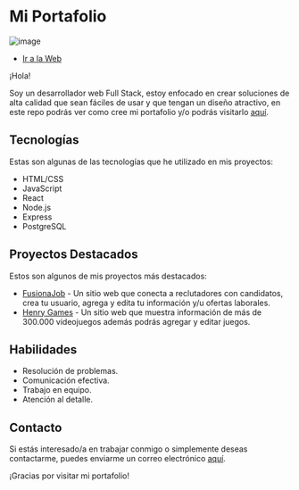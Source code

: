 # Mi Portafolio

![image](https://github.com/Alexhenao99/William_Henao/assets/105896417/4a864c2a-dc37-43f3-93b0-8c40dccdd665)

- <a href="https://william-henao.up.railway.app" target="_blank">Ir a la Web</a>

¡Hola!

Soy un desarrollador web Full Stack, estoy enfocado en crear soluciones de alta calidad que sean fáciles de usar y que tengan un diseño atractivo, en este repo podrás ver como cree mi portafolio y/o podrás visitarlo <a href="https://william-henao.up.railway.app">aquí</a>.

## Tecnologías

Estas son algunas de las tecnologías que he utilizado en mis proyectos:

- HTML/CSS
- JavaScript
- React
- Node.js
- Express
- PostgreSQL

## Proyectos Destacados

Estos son algunos de mis proyectos más destacados:

- [FusionaJob](https://github.com/felipecalderon/PF-SoyHenry) - Un sitio web que conecta a reclutadores con candidatos, crea tu usuario, agrega y edita tu información y/u ofertas laborales.
- [Henry Games](https://github.com/Alexhenao99/PI-VideoGames) - Un sitio web que muestra información de más de 300.000 videojuegos además podrás agregar y editar juegos.

## Habilidades

- Resolución de problemas.
- Comunicación efectiva.
- Trabajo en equipo.
- Atención al detalle.

## Contacto

Si estás interesado/a en trabajar conmigo o simplemente deseas contactarme, puedes enviarme un correo electrónico <a href="mailto:alexanderhenao0522@gmail.com">aquí</a>.

¡Gracias por visitar mi portafolio!
